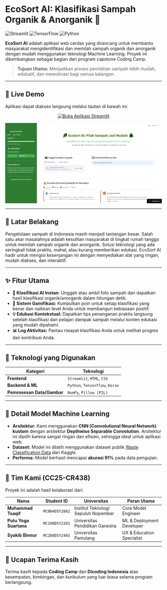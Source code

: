 # EcoSort AI: Klasifikasi Sampah Organik & Anorganik 🌿

![Streamlit](https://img.shields.io/badge/Streamlit-FF4B4B?style=for-the-badge&logo=streamlit&logoColor=white) ![TensorFlow](https://img.shields.io/badge/TensorFlow-FF6F00?style=for-the-badge&logo=tensorflow&logoColor=white) ![Python](https://img.shields.io/badge/Python-3776AB?style=for-the-badge&logo=python&logoColor=white)

**EcoSort AI** adalah aplikasi web cerdas yang dirancang untuk membantu masyarakat mengidentifikasi dan memilah sampah organik dan anorganik dengan mudah menggunakan teknologi Machine Learning. Proyek ini dikembangkan sebagai bagian dari program capstone Coding Camp.

> **Tujuan Utama:** Menjadikan proses pemilahan sampah lebih mudah, edukatif, dan memotivasi bagi semua kalangan.

---

## 🚀 Live Demo

Aplikasi dapat diakses langsung melalui tautan di bawah ini:

<p align="center">
  <a href="https://ecosort-ai.streamlit.app/" target="_blank">
    <img src="https://static.streamlit.io/badges/streamlit_badge_black_white.svg" alt="Buka Aplikasi Streamlit">
  </a>
</p>

<p align="center">
  <img src="pics/image.png" alt="Tampilan Aplikasi EcoSort AI" width="800"/>
</p>

---

## 🎯 Latar Belakang

Pengelolaan sampah di Indonesia masih menjadi tantangan besar. Salah satu akar masalahnya adalah kesulitan masyarakat di tingkat rumah tangga untuk memilah sampah organik dan anorganik. Solusi teknologi yang ada seringkali tidak praktis, mahal, atau kurang memberikan edukasi. EcoSort AI hadir untuk mengisi kesenjangan ini dengan menyediakan alat yang ringan, mudah diakses, dan interaktif.

---

## ✨ Fitur Utama

-   **🤖 Klasifikasi AI Instan:** Unggah atau ambil foto sampah dan dapatkan hasil klasifikasi organik/anorganik dalam hitungan detik.
-   **🌟 Sistem Gamifikasi:** Kumpulkan poin untuk setiap klasifikasi yang benar dan naikkan level Anda untuk membangun kebiasaan positif.
-   **💡 Edukasi Kontekstual:** Dapatkan tips penanganan praktis langsung setelah klasifikasi dan pelajari dampak sampah melalui konten edukasi yang mudah dipahami.
-   **📊 Log Aktivitas:** Pantau riwayat klasifikasi Anda untuk melihat progres dan kontribusi Anda.

---

## 🚀 Teknologi yang Digunakan

| Kategori                  | Teknologi                                                              |
| ------------------------- | ---------------------------------------------------------------------- |
| **Frontend** | `Streamlit`, `HTML`, `CSS`                                             |
| **Backend & ML** | `Python`, `TensorFlow`, `Keras`                                        |
| **Pemrosesan Data/Gambar**| `NumPy`, `Pillow (PIL)`                                                |

---

## 🧠 Detail Model Machine Learning

-   **Arsitektur:** Kami menggunakan **CNN (Convolutional Neural Network) kustom** dengan arsitektur **Depthwise Separable Convolution**. Arsitektur ini dipilih karena sangat ringan dan efisien, sehingga ideal untuk aplikasi web.
-   **Dataset:** Model ini dilatih menggunakan dataset publik [Waste Classification Data](https://www.kaggle.com/datasets/techsash/waste-classification-data) dari Kaggle.
-   **Performa:** Model berhasil mencapai **akurasi 91%** pada data pengujian.

---

## 👥 Tim Kami (CC25-CR438)

Proyek ini adalah hasil kolaborasi dari:

| Nama                   | Student ID     | Universitas                             | Peran Utama                           |
| ---------------------- | -------------- | --------------------------------------- | ------------------------------------- |
| **Muhammad Tsaqif** | `MC004D5Y2062` | Institut Teknologi Sepuluh Nopember   | Core Model Engineer                   |
| **Putu Yoga Suartana** | `MC298D5Y2265` | Universitas Pendidikan Ganesha        | ML & Deployment Developer             |
| **Syakib Binnur** | `MC288D5Y2465` | Universitas Pamulang                    | UX & Education Specialist             |

---

## 🙏 Ucapan Terima Kasih

Terima kasih kepada **Coding Camp** dan **Dicoding Indonesia** atas kesempatan, bimbingan, dan kurikulum yang luar biasa selama program berlangsung.
